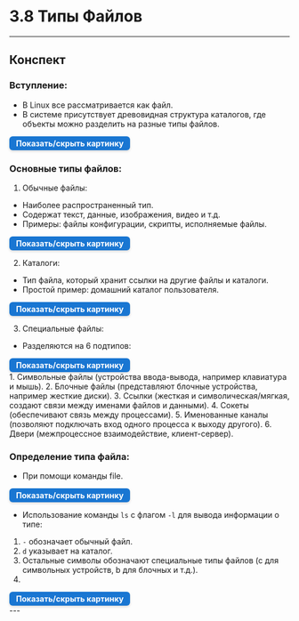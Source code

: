 # 3.8 Типы Файлов

---

## Конспект

### Вступление:

- В Linux все рассматривается как файл.
- В системе присутствует древовидная структура каталогов, где объекты можно разделить на разные типы файлов.

<details> <summary style=" 
          display: inline-block; 
          padding: 4px 12px; 
          background-color: #1976d2; 
          color: white; font-weight: bold; border-radius: 6px; 
          cursor: pointer; box-shadow: 0 2px 4px rgba(0,0,0,0.15); 
          transition: background-color 0.3s; font-size: 14px; 
          margin: 0 auto; text-align: center;" 
          onmouseover="this.style.backgroundColor='#1565c0'" 
          onmouseout="this.style.backgroundColor='#1976d2'" > 
          Показать/скрыть картинку </summary> <div style="text-align: center; margin-top: 10px;"> 
          <img src="/3%20%20Структура%20Linux/FS1.png" alt="Dbeaver" style="display: block; 
          margin: 0 auto; max-width: 90%; height: auto;"> </div> 
</details>

### Основные типы файлов:

1. Обычные файлы:


- Наиболее распространенный тип.
- Содержат текст, данные, изображения, видео и т.д.
- Примеры: файлы конфигурации, скрипты, исполняемые файлы.

<details> <summary style=" 
          display: inline-block; 
          padding: 4px 12px; 
          background-color: #1976d2; 
          color: white; font-weight: bold; border-radius: 6px; 
          cursor: pointer; box-shadow: 0 2px 4px rgba(0,0,0,0.15); 
          transition: background-color 0.3s; font-size: 14px; 
          margin: 0 auto; text-align: center;" 
          onmouseover="this.style.backgroundColor='#1565c0'" 
          onmouseout="this.style.backgroundColor='#1976d2'" > 
          Показать/скрыть картинку </summary> <div style="text-align: center; margin-top: 10px;"> 
          <img src="/3%20%20Структура%20Linux/FS2.png" alt="Dbeaver" style="display: block; 
          margin: 0 auto; max-width: 90%; height: auto;"> </div> 
</details>

2. Каталоги:

- Тип файла, который хранит ссылки на другие файлы и каталоги.
- Простой пример: домашний каталог пользователя.

<details> <summary style=" 
          display: inline-block; 
          padding: 4px 12px; 
          background-color: #1976d2; 
          color: white; font-weight: bold; border-radius: 6px; 
          cursor: pointer; box-shadow: 0 2px 4px rgba(0,0,0,0.15); 
          transition: background-color 0.3s; font-size: 14px; 
          margin: 0 auto; text-align: center;" 
          onmouseover="this.style.backgroundColor='#1565c0'" 
          onmouseout="this.style.backgroundColor='#1976d2'" > 
          Показать/скрыть картинку </summary> <div style="text-align: center; margin-top: 10px;"> 
          <img src="/3%20%20Структура%20Linux/FS3.png" alt="Dbeaver" style="display: block; 
          margin: 0 auto; max-width: 90%; height: auto;"> </div> 
</details>

3. Специальные файлы:

- Разделяются на 6 подтипов:

<details> <summary style=" 
          display: inline-block; 
          padding: 4px 12px; 
          background-color: #1976d2; 
          color: white; font-weight: bold; border-radius: 6px; 
          cursor: pointer; box-shadow: 0 2px 4px rgba(0,0,0,0.15); 
          transition: background-color 0.3s; font-size: 14px; 
          margin: 0 auto; text-align: center;" 
          onmouseover="this.style.backgroundColor='#1565c0'" 
          onmouseout="this.style.backgroundColor='#1976d2'" > 
          Показать/скрыть картинку </summary> <div style="text-align: center; margin-top: 10px;"> 
          <img src="/3%20%20Структура%20Linux/FS4.png" alt="Dbeaver" style="display: block; 
          margin: 0 auto; max-width: 90%; height: auto;"> </div> 
</details>
1. Символьные файлы (устройства ввода-вывода, например клавиатура и мышь).
2. Блочные файлы (представляют блочные устройства, например жесткие диски).
3. Ссылки (жесткая и символическая/мягкая, создают связи между именами файлов и данными).
4. Сокеты (обеспечивают связь между процессами).
5. Именованные каналы (позволяют подключать вход одного процесса к выходу другого).
6. Двери (межпроцессное взаимодействие, клиент-сервер).

### Определение типа файла:

- При помощи команды file.

<details> <summary style=" 
          display: inline-block; 
          padding: 4px 12px; 
          background-color: #1976d2; 
          color: white; font-weight: bold; border-radius: 6px; 
          cursor: pointer; box-shadow: 0 2px 4px rgba(0,0,0,0.15); 
          transition: background-color 0.3s; font-size: 14px; 
          margin: 0 auto; text-align: center;" 
          onmouseover="this.style.backgroundColor='#1565c0'" 
          onmouseout="this.style.backgroundColor='#1976d2'" > 
          Показать/скрыть картинку </summary> <div style="text-align: center; margin-top: 10px;"> 
          <img src="/3%20%20Структура%20Linux/FS5.png" alt="Dbeaver" style="display: block; 
          margin: 0 auto; max-width: 90%; height: auto;"> </div> 
</details>

- Использование команды `ls` с флагом `-l` для вывода информации о типе:

1) `-` обозначает обычный файл.
2) `d` указывает на каталог.
3) Остальные символы обозначают специальные типы файлов (c для символьных устройств, b для блочных и т.д.).
4)

<details> <summary style=" 
          display: inline-block; 
          padding: 4px 12px; 
          background-color: #1976d2; 
          color: white; font-weight: bold; border-radius: 6px; 
          cursor: pointer; box-shadow: 0 2px 4px rgba(0,0,0,0.15); 
          transition: background-color 0.3s; font-size: 14px; 
          margin: 0 auto; text-align: center;" 
          onmouseover="this.style.backgroundColor='#1565c0'" 
          onmouseout="this.style.backgroundColor='#1976d2'" > 
          Показать/скрыть картинку </summary> <div style="text-align: center; margin-top: 10px;"> 
          <img src="/3%20%20Структура%20Linux/FS6.png.png" alt="Dbeaver" style="display: block; 
          margin: 0 auto; max-width: 90%; height: auto;"> </div> 
</details>
---